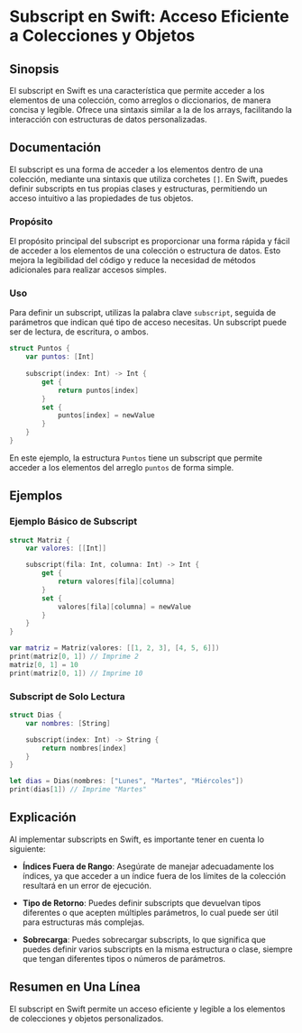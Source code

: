 <!--
Meta Description: # Subscript en Swift: Acceso Eficiente a Colecciones y Objetos ## Sinopsis El subscript en Swift es una característica que permite acceder a los eleme...
Meta Keywords: subscript, que, una, swift, los
-->

# Subscript en Swift: Acceso Eficiente a Colecciones y Objetos

## Sinopsis
El subscript en Swift es una característica que permite acceder a los elementos de una colección, como arreglos o diccionarios, de manera concisa y legible. Ofrece una sintaxis similar a la de los arrays, facilitando la interacción con estructuras de datos personalizadas.

## Documentación
El subscript es una forma de acceder a los elementos dentro de una colección, mediante una sintaxis que utiliza corchetes `[]`. En Swift, puedes definir subscripts en tus propias clases y estructuras, permitiendo un acceso intuitivo a las propiedades de tus objetos.

### Propósito
El propósito principal del subscript es proporcionar una forma rápida y fácil de acceder a los elementos de una colección o estructura de datos. Esto mejora la legibilidad del código y reduce la necesidad de métodos adicionales para realizar accesos simples.

### Uso
Para definir un subscript, utilizas la palabra clave `subscript`, seguida de parámetros que indican qué tipo de acceso necesitas. Un subscript puede ser de lectura, de escritura, o ambos.

```swift
struct Puntos {
    var puntos: [Int]
    
    subscript(index: Int) -> Int {
        get {
            return puntos[index]
        }
        set {
            puntos[index] = newValue
        }
    }
}
```

En este ejemplo, la estructura `Puntos` tiene un subscript que permite acceder a los elementos del arreglo `puntos` de forma simple.

## Ejemplos

### Ejemplo Básico de Subscript
```swift
struct Matriz {
    var valores: [[Int]]

    subscript(fila: Int, columna: Int) -> Int {
        get {
            return valores[fila][columna]
        }
        set {
            valores[fila][columna] = newValue
        }
    }
}

var matriz = Matriz(valores: [[1, 2, 3], [4, 5, 6]])
print(matriz[0, 1]) // Imprime 2
matriz[0, 1] = 10
print(matriz[0, 1]) // Imprime 10
```

### Subscript de Solo Lectura
```swift
struct Dias {
    var nombres: [String]

    subscript(index: Int) -> String {
        return nombres[index]
    }
}

let dias = Dias(nombres: ["Lunes", "Martes", "Miércoles"])
print(dias[1]) // Imprime "Martes"
```

## Explicación
Al implementar subscripts en Swift, es importante tener en cuenta lo siguiente:

- **Índices Fuera de Rango**: Asegúrate de manejar adecuadamente los índices, ya que acceder a un índice fuera de los límites de la colección resultará en un error de ejecución.
  
- **Tipo de Retorno**: Puedes definir subscripts que devuelvan tipos diferentes o que acepten múltiples parámetros, lo cual puede ser útil para estructuras más complejas.

- **Sobrecarga**: Puedes sobrecargar subscripts, lo que significa que puedes definir varios subscripts en la misma estructura o clase, siempre que tengan diferentes tipos o números de parámetros.

## Resumen en Una Línea
El subscript en Swift permite un acceso eficiente y legible a los elementos de colecciones y objetos personalizados.